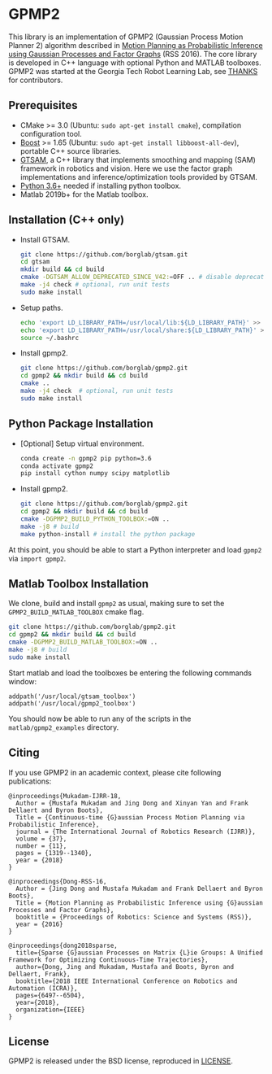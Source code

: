 # GPMP2

This library is an implementation of GPMP2 (Gaussian Process Motion Planner 2) algorithm described in [Motion Planning as Probabilistic Inference using Gaussian Processes and Factor Graphs](http://www.cc.gatech.edu/~bboots3/files/GPMP2.pdf) (RSS 2016). The core library is developed in C++ language with optional Python and MATLAB toolboxes. GPMP2 was started at the Georgia Tech Robot Learning Lab, see [THANKS](THANKS.md) for contributors.


## Prerequisites

- CMake >= 3.0 (Ubuntu: `sudo apt-get install cmake`), compilation configuration tool.
- [Boost](http://www.boost.org/) >= 1.65 (Ubuntu: `sudo apt-get install libboost-all-dev`), portable C++ source libraries.
- [GTSAM](https://github.com/borglab/gtsam/tree/develop), a C++ library that implements smoothing and mapping (SAM) framework in robotics and vision. Here we use the factor graph implementations and inference/optimization tools provided by GTSAM.
- [Python 3.6+](https://www.python.org/) needed if installing python toolbox.
- Matlab 2019b+ for the Matlab toolbox.

## Installation (C++ only)

- Install GTSAM.
  ```bash
  git clone https://github.com/borglab/gtsam.git
  cd gtsam
  mkdir build && cd build
  cmake -DGTSAM_ALLOW_DEPRECATED_SINCE_V42:=OFF .. # disable deprecated functionality for compatibility
  make -j4 check # optional, run unit tests  
  sudo make install
  ```

- Setup paths.
  ```bash
  echo 'export LD_LIBRARY_PATH=/usr/local/lib:${LD_LIBRARY_PATH}' >> ~/.bashrc
  echo 'export LD_LIBRARY_PATH=/usr/local/share:${LD_LIBRARY_PATH}' >> ~/.bashrc
  source ~/.bashrc
  ```

- Install gpmp2.
  ```bash
  git clone https://github.com/borglab/gpmp2.git
  cd gpmp2 && mkdir build && cd build
  cmake ..
  make -j4 check  # optional, run unit tests
  sudo make install
  ```

## Python Package Installation

- [Optional] Setup virtual environment.
  ```bash
  conda create -n gpmp2 pip python=3.6
  conda activate gpmp2
  pip install cython numpy scipy matplotlib
  ```

- Install gpmp2.
  ```bash
  git clone https://github.com/borglab/gpmp2.git
  cd gpmp2 && mkdir build && cd build
  cmake -DGPMP2_BUILD_PYTHON_TOOLBOX:=ON ..
  make -j8 # build
  make python-install # install the python package
  ```

At this point, you should be able to start a Python interpreter and load `gpmp2` via `import gpmp2`.

## Matlab Toolbox Installation

We clone, build and install `gpmp2` as usual, making sure to set the `GPMP2_BUILD_MATLAB_TOOLBOX` cmake flag.

  ```bash
  git clone https://github.com/borglab/gpmp2.git
  cd gpmp2 && mkdir build && cd build
  cmake -DGPMP2_BUILD_MATLAB_TOOLBOX:=ON ..
  make -j8 # build
  sudo make install
  ```

Start matlab and load the toolboxes be entering the following commands window:
```
addpath('/usr/local/gtsam_toolbox')
addpath('/usr/local/gpmp2_toolbox')
```
You should now be able to run any of the scripts in the `matlab/gpmp2_examples` directory.

## Citing

If you use GPMP2 in an academic context, please cite following publications:

```
@inproceedings{Mukadam-IJRR-18,
  Author = {Mustafa Mukadam and Jing Dong and Xinyan Yan and Frank Dellaert and Byron Boots},
  Title = {Continuous-time {G}aussian Process Motion Planning via Probabilistic Inference},
  journal = {The International Journal of Robotics Research (IJRR)},
  volume = {37},
  number = {11},
  pages = {1319--1340},
  year = {2018}
}

@inproceedings{Dong-RSS-16,
  Author = {Jing Dong and Mustafa Mukadam and Frank Dellaert and Byron Boots},
  Title = {Motion Planning as Probabilistic Inference using {G}aussian Processes and Factor Graphs},
  booktitle = {Proceedings of Robotics: Science and Systems (RSS)},
  year = {2016}
}

@inproceedings{dong2018sparse,
  title={Sparse {G}aussian Processes on Matrix {L}ie Groups: A Unified Framework for Optimizing Continuous-Time Trajectories},
  author={Dong, Jing and Mukadam, Mustafa and Boots, Byron and Dellaert, Frank},
  booktitle={2018 IEEE International Conference on Robotics and Automation (ICRA)},
  pages={6497--6504},
  year={2018},
  organization={IEEE}
}
```


## License

GPMP2 is released under the BSD license, reproduced in [LICENSE](LICENSE).
